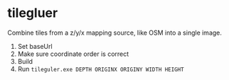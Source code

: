 # tilegluer

Combine tiles from a z/y/x mapping source, like OSM into a single image.

1. Set baseUrl
2. Make sure coordinate order is correct
3. Build
4. Run `tileguler.exe DEPTH ORIGINX ORIGINY WIDTH HEIGHT`
